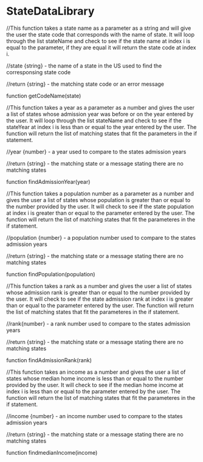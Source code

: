 # StateDataLibrary
//This function takes a state name as a parameter as a string and will give the user the state code that corresponds with the name of state. It will loop through the list stateName and check to see if the state name at index i is equal to the parameter, if they are equal it will return the state code at index i.

//state {string} - the name of a state in the US used to find the corresponsing state code

//return {string} - the matching state code or an error message

function getCodeName(state)

//This function takes a year as a parameter as a number and gives the user a list of states whose admission year was before or on the year entered by the user. It will loop through the list stateName and check to see if the stateYear at index i is less than or equal to the year entered by the user. The function will return the list of matching states that fit the parameters in the if statement.

//year {number} - a year used to compare to the states admission years

//return {string} - the matching state or a message stating there are no matching states

function findAdmissionYear(year)

//This function takes a population number as a parameter as a number and gives the user a list of states whose population is greater than or equal to the number provided by the user. It will check to see if the state population at index i is greater than or equal to the parameter entered by the user. The function will return the list of matching states that fit the parameteres in the if statement.

//population {number} - a population number used to compare to the states admission years

//return {string} - the matching state or a message stating there are no matching states

function findPopulation(population)

//This function takes a rank as a number and gives the user a list of states whose admission rank is greater than or equal to the number provided by the user. It will check to see if the state admission rank at index i is greater than or equal to the parameter entered by the user. The function will return the list of matching states that fit the parameteres in the if statement.

//rank{number} - a rank number used to compare to the states admission years

//return {string} - the matching state or a message stating there are no matching states

function findAdmissionRank(rank)

//This function takes an income as a number and gives the user a list of states whose median home income is less than or equal to the number provided by the user. It will check to see if the median home income at index i is less than or equal to the parameter entered by the user. The function will return the list of matching states that fit the parameteres in the if statement.

//income {number} - an income number used to compare to the states admission years

//return {string} - the matching state or a message stating there are no matching states

function findmedianIncome(income)

